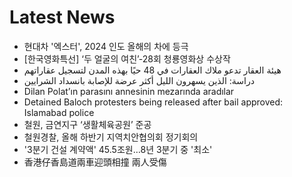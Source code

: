 # Latest News
-  현대차 '엑스터', 2024 인도 올해의 차에 등극
-  [한국영화특선] ‘두 얼굴의 여친’-28회 청룡영화상 수상작
-  هيئة العقار تدعو ملاك العقارات في 48 حيًا بهذه المدن لتسجيل عقاراتهم
-  دراسة: الذين يسهرون الليل أكثر عرضة للإصابة بانسداد الشرايين
-  Dilan Polat’ın parasını annesinin mezarında aradılar
-  Detained Baloch protesters being released after bail approved: Islamabad police
-  철원, 금연지구 ‘생활체육공원’ 준공
-  철원경찰, 올해 하반기 지역치안협의회 정기회의
-  '3분기 건설 계약액' 45.5조원…8년 3분기 중 '최소'
-  香港仔香島道兩車迎頭相撞 兩人受傷
